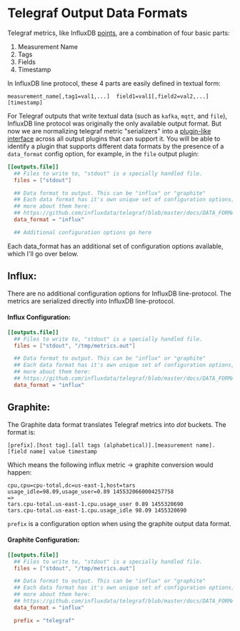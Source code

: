 # Telegraf Output Data Formats

Telegraf metrics, like InfluxDB
[points](https://docs.influxdata.com/influxdb/v0.10/write_protocols/line/),
are a combination of four basic parts:

1. Measurement Name
1. Tags
1. Fields
1. Timestamp

In InfluxDB line protocol, these 4 parts are easily defined in textual form:

```
measurement_name[,tag1=val1,...]  field1=val1[,field2=val2,...]  [timestamp]
```

For Telegraf outputs that write textual data (such as `kafka`, `mqtt`, and `file`),
InfluxDB line protocol was originally the only available output format. But now
we are normalizing telegraf metric "serializers" into a
[plugin-like interface](https://github.com/influxdata/telegraf/tree/master/plugins/serializers)
across all output plugins that can support it.
You will be able to identify a plugin that supports different data formats
by the presence of a `data_format`
config option, for example, in the `file` output plugin:

```toml
[[outputs.file]]
  ## Files to write to, "stdout" is a specially handled file.
  files = ["stdout"]

  ## Data format to output. This can be "influx" or "graphite"
  ## Each data format has it's own unique set of configuration options, read
  ## more about them here:
  ## https://github.com/influxdata/telegraf/blob/master/docs/DATA_FORMATS_OUTPUT.md
  data_format = "influx"

  ## Additional configuration options go here
```

Each data_format has an additional set of configuration options available, which
I'll go over below.

## Influx:

There are no additional configuration options for InfluxDB line-protocol. The
metrics are serialized directly into InfluxDB line-protocol.

#### Influx Configuration:

```toml
[[outputs.file]]
  ## Files to write to, "stdout" is a specially handled file.
  files = ["stdout", "/tmp/metrics.out"]

  ## Data format to output. This can be "influx" or "graphite"
  ## Each data format has it's own unique set of configuration options, read
  ## more about them here:
  ## https://github.com/influxdata/telegraf/blob/master/docs/DATA_FORMATS_OUTPUT.md
  data_format = "influx"
```

## Graphite:

The Graphite data format translates Telegraf metrics into _dot_ buckets.
The format is:

```
[prefix].[host tag].[all tags (alphabetical)].[measurement name].[field name] value timestamp
```

Which means the following influx metric -> graphite conversion would happen:

```
cpu,cpu=cpu-total,dc=us-east-1,host=tars usage_idle=98.09,usage_user=0.89 1455320660004257758
=>
tars.cpu-total.us-east-1.cpu.usage_user 0.89 1455320690
tars.cpu-total.us-east-1.cpu.usage_idle 98.09 1455320690
```

`prefix` is a configuration option when using the graphite output data format.

#### Graphite Configuration:

```toml
[[outputs.file]]
  ## Files to write to, "stdout" is a specially handled file.
  files = ["stdout", "/tmp/metrics.out"]

  ## Data format to output. This can be "influx" or "graphite"
  ## Each data format has it's own unique set of configuration options, read
  ## more about them here:
  ## https://github.com/influxdata/telegraf/blob/master/docs/DATA_FORMATS_OUTPUT.md
  data_format = "influx"

  prefix = "telegraf"
```

